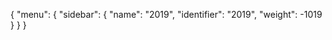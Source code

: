 {
  "menu": {
    "sidebar": {
      "name": "2019",
      "identifier": "2019",
      "weight": -1019
    }
  }
}
